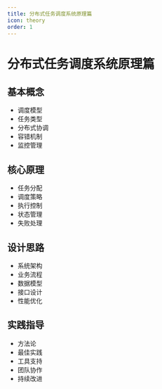 ```yaml
---
title: 分布式任务调度系统原理篇
icon: theory
order: 1
---
```


# 分布式任务调度系统原理篇

## 基本概念
- 调度模型
- 任务类型
- 分布式协调
- 容错机制
- 监控管理

## 核心原理
- 任务分配
- 调度策略
- 执行控制
- 状态管理
- 失败处理

## 设计思路
- 系统架构
- 业务流程
- 数据模型
- 接口设计
- 性能优化

## 实践指导
- 方法论
- 最佳实践
- 工具支持
- 团队协作
- 持续改进
